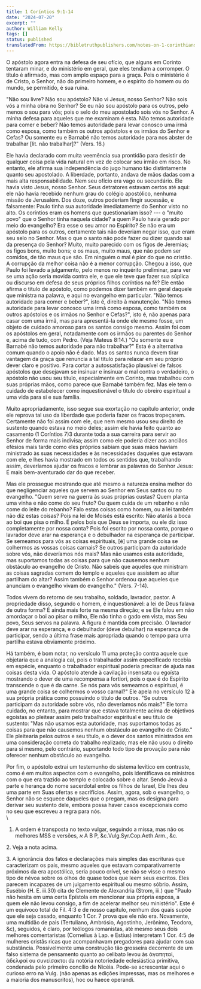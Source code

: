 ```yaml
---
title: 1 Coríntios 9:1-14
date: "2024-07-20"
excerpt: ""
author: William Kelly
tags: []
status: published
translatedFrom: https://bibletruthpublishers.com/notes-on-1-corinthians-9-1-14/william-kelly-wk/w-kelly/lac143252-lub-16164-5
---
```


O apóstolo agora entra na defesa de seu ofício, que alguns em Corinto
tentaram minar, e do ministério em geral, que eles tendiam a corromper.
O título é afirmado, mas com amplo espaço para a graça. Pois o
ministério é de Cristo, o Senhor, não do primeiro homem, e o espírito do
homem ou do mundo, se permitido, é sua ruína.

"Não sou livre? Não sou apóstolo? Não vi Jesus, nosso Senhor? Não sois
vós a minha obra no Senhor? Se eu não sou apóstolo para os outros, pelo
menos o sou para vós; pois o selo do meu apostolado sois vós no Senhor.
A minha defesa para aqueles que me examinam é esta. Não temos autoridade
para comer e beber? Não temos autoridade para levar conosco uma irmã
como esposa, como também os outros apóstolos e os irmãos do Senhor e
Cefas? Ou somente eu e Barnabé não temos autoridade para nos abster de
trabalhar \[lit. não trabalhar\]?" (Vers. 16.)

Ele havia declarado com muita veemência sua prontidão para desistir de
qualquer coisa pela vida natural em vez de colocar seu irmão em risco.
No entanto, ele afirma sua independência do jugo humano tão
distintamente quanto seu apostolado. A liberdade, portanto, andava de
mãos dadas com a mais alta responsabilidade. Nem seu ofício era vago ou
secundário. Ele havia visto Jesus, nosso Senhor. Seus detratores estavam
certos até aqui: ele não havia recebido nenhum grau do colégio
apostólico, nenhuma missão de Jerusalém. Dos doze, outros poderiam
fingir sucessão, e falsamente: Paulo tinha sua autoridade imediatamente
do Senhor visto no alto. Os coríntios eram os homens que questionariam
isso? --- o "muito povo" que o Senhor tinha naquela cidade? a quem Paulo
havia gerado por meio do evangelho? Era esse o seu amor no Espírito? Se
não era um apóstolo para os outros, certamente tais não deveriam negar
isso, que eram seu selo no Senhor. Mas o que o santo não pode fazer ou
dizer quando sai da presença do Senhor? Muito, muito parecido com os
figos de Jeremias; os figos bons, muito bons; e os maus, muito maus, que
não podem ser comidos, de tão maus que são. Em ninguém o mal é pior do
que no cristão. A corrupção da melhor coisa não é a menor corrupção.
Chegou a isso, que Paulo foi levado a julgamento, pelo menos no
inquérito preliminar, para ver se uma ação seria movida contra ele, e
que ele teve que fazer sua súplica ou discurso em defesa de seus
próprios filhos coríntios na fé? Ele então afirma o título de apóstolo,
como podemos dizer também em geral daquele que ministra na palavra, e
aqui no evangelho em particular. "Não temos autoridade para comer e
beber?", isto é, direito à manutenção. "Não temos autoridade para levar
conosco uma irmã como esposa, como também os outros apóstolos e os
irmãos no Senhor e Cefas?", isto é, não apenas para casar com uma irmã,
mas para apresentá-la onde ele mesmo fosse, um objeto de cuidado amoroso
para os santos consigo mesmo. Assim foi com os apóstolos em geral,
notadamente com os irmãos ou parentes do Senhor e, acima de tudo, com
Pedro. (Veja Mateus 8:14.) "Ou somente eu e Barnabé não temos autoridade
para não trabalhar?" Esta é a alternativa comum quando o apoio não é
dado. Mas os santos nunca devem tirar vantagem da graça que renuncia a
tal título para relaxar em seu próprio dever claro e positivo. Para
cortar a autossatisfação plausível de falsos apóstolos que desejavam se
insinuar e insinuar o mal contra o verdadeiro, o apóstolo não usou seu
título, especialmente em Corinto, mas trabalhou com suas próprias mãos,
como parece que Barnabé também fez. Mas ele tem o cuidado de estabelecer
como inquestionável o título do obreiro espiritual a uma vida para si e
sua família.

Muito apropriadamente, isso segue sua exortação no capítulo anterior,
onde ele reprova tal uso da liberdade que poderia fazer os fracos
tropeçarem. Certamente não foi assim com ele, que nem mesmo usou seu
direito de sustento quando estava no meio deles; assim ele havia feito
quanto ao casamento (1 Coríntios 7)3 durante toda a sua carreira para
servir ao Senhor de forma mais indivisa; assim como ele poderia dizer
aos anciãos efésios mais tarde como eles próprios sabiam que suas mãos
haviam ministrado às suas necessidades e às necessidades daqueles que
estavam com ele, e lhes havia mostrado em todos os sentidos que,
trabalhando assim, deveríamos ajudar os fracos e lembrar as palavras do
Senhor Jesus: É mais bem-aventurado dar do que receber.

Mas ele prossegue mostrando que até mesmo a natureza ensina melhor do
que negligenciar aqueles que servem ao Senhor em Seus santos ou no
evangelho. "Quem serve na guerra às suas próprias custas? Quem planta
uma vinha e não come do seu fruto? Ou quem cuida de um rebanho e não
come do leite do rebanho? Falo estas coisas como homem, ou a lei também
não diz estas coisas? Pois na lei de Moisés está escrito: Não atarás a
boca ao boi que pisa o milho. É pelos bois que Deus se importa, ou ele
diz isso completamente por nossa conta? Pois foi escrito por nossa
conta, porque o lavrador deve arar na esperança e o debulhador na
esperança de participar. Se semeamos para vós as coisas espirituais,
\[é\] uma grande coisa se colhermos as vossas coisas carnais? Se outros
participam da autoridade sobre vós, não deveríamos nós mais? Mas não
usamos esta autoridade, mas suportamos todas as coisas para que não
causemos nenhum obstáculo ao evangelho de Cristo. Não sabeis que aqueles
que ministram as coisas sagradas comem do templo e aqueles que assistem
ao altar partilham do altar? Assim também o Senhor ordenou que aqueles
que anunciam o evangelho vivam do evangelho." (Vers. 7-14).

Todos vivem do retorno de seu trabalho, soldado, lavrador, pastor. A
propriedade disso, segundo o homem, é inquestionável: a lei de Deus
falava de outra forma? É ainda mais forte na mesma direção; e se Ele
falou em não amordaçar o boi ao pisar o milho, Ele não tinha o gado em
vista, mas Seu povo, Seus servos na palavra. A figura é mantida com
precisão. O lavrador deve arar na esperança, e o debulhador (deve
debulhar) na esperança de participar, sendo a última frase mais
apropriada quando o tempo para uma partilha estava obviamente próximo.

Há também, é bom notar, no versículo 11 uma proteção contra aquele que
objetaria que a analogia cai, pois o trabalhador assim especificado
recebia em espécie, enquanto o trabalhador espiritual poderia precisar
de ajuda nas coisas desta vida. O apóstolo atende à cavilação insensata
ou egoísta mostrando o dever de uma recompensa a fortiori, pois o que é
do Espírito transcende o que é da carne. Se nós para vós semeamos o
espiritual, é uma grande coisa se colhermos o vosso carnal?" Ele apela
no versículo 12 à sua própria prática como possuindo o título de outros.
"Se outros participam da autoridade sobre vós, não deveríamos nós mais?"
Ele toma cuidado, no entanto, para mostrar que estava totalmente acima
de objetivos egoístas ao pleitear assim pelo trabalhador espiritual e
seu título de sustento: "Mas não usamos esta autoridade, mas suportamos
todas as coisas para que não causemos nenhum obstáculo ao evangelho de
Cristo." Ele pleitearia pelos outros e seu título, e o dever dos santos
ministrados em uma consideração correta do trabalho realizado; mas ele
não usou o direito para si mesmo, pelo contrário, suportando todo tipo
de provação para não oferecer nenhum obstáculo ao evangelho.

Por fim, o apóstolo extrai um testemunho do sistema levítico em
contraste, como é em muitos aspectos com o evangelho, pois identificava
os ministros com o que era trazido ao templo e colocado sobre o altar.
Sendo Jeová a parte e herança do nome sacerdotal entre os filhos de
Israel, Ele lhes deu uma parte em Suas ofertas e sacrifícios. Assim,
agora, sob o evangelho, o Senhor não se esquece daqueles que o pregam,
mas os designa para derivar seu sustento dele, embora possa haver casos
excepcionais como no seu que escreveu a regra para nós.\
\

1. A ordem é transposta no texto vulgar, seguindo a missa, mas não os
   melhores MSS e versões, א Α Β Ρ, &c.Vulg.Syr.Cop.Aeth.Arm., &c.

2\. Veja a nota acima.

3\. A ignorância dos fatos e declarações mais simples das escrituras que
caracterizam os pais, mesmo aqueles que estavam comparativamente
próximos da era apostólica, seria pouco crível, se não se visse o mesmo
tipo de névoa sobre os olhos de quase todos que leem seus escritos. Eles
parecem incapazes de um julgamento espiritual ou mesmo sóbrio. Assim,
Eusébio (Η. E. iii.30) cita de Clemente de Alexandria (Strom, iii.) que
\"Paulo não hesita em uma certa Epístola em mencionar sua própria
esposa, a quem ele não levou consigo, a fim de acelerar melhor seu
ministério\". Este é um equívoco total de Fil. 4:3 e de nosso capítulo,
nenhum dos quais supõe que ele seja casado, enquanto 1 Cor. 7 prova que
ele não era. Novamente, uma multidão de pais (Tertuliano, Ambrósio,
Agostinho, Jerônimo, Teodoro, &c), seguidos, é claro, por teólogos
romanistas, até mesmo seus dois melhores comentaristas (Cornelius à Lap.
e Estius) interpretam 1 Cor. 4:5 de mulheres cristãs ricas que
acompanhavam pregadores para ajudar com sua substância. Possivelmente
uma construção tão grosseira decorrente de um falso sistema de
pensamento quanto ao celibato levou às ἀγαπηταἰ, ἀδελφαί ou συνείσακτοι
da notória notoriedade eclesiástica primitiva, condenada pelo primeiro
concílio de Nicéia. Pode-se acrescentar aqui o curioso erro na Vulg.
(não apenas as edições impressas, mas os melhores e a maioria dos
manuscritos), hoc ou haece operandi.

